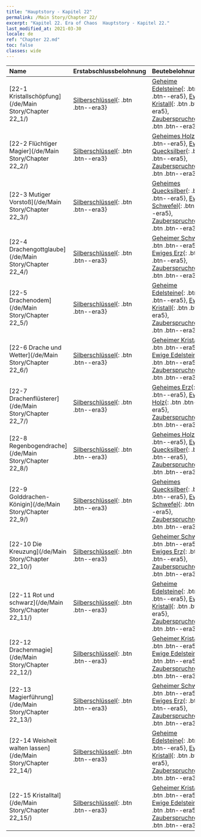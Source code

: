 ```yaml
---
title: "Hauptstory - Kapitel 22"
permalink: /Main Story/Chapter 22/
excerpt: "Kapitel 22. Era of Chaos  Hauptstory - Kapitel 22."
last_modified_at: 2021-03-30
locale: de
ref: "Chapter 22.md"
toc: false
classes: wide
---
```


  | Name |  Erstabschlussbelohnung | Beutebelohnung |
  |:------------|:------------|:------------| 
  | [22-1 Kristallschöpfung](/de/Main Story/Chapter 22_1/) | [Silberschlüssel](/de/Items/con_693/){: .btn .btn--era3} | [Geheime Edelsteine](/de/Items/mat_79/){: .btn .btn--era5}, [Ewiger Kristall](/de/Items/mat_73/){: .btn .btn--era5}, [Zauberspruchrollen](/de/Items/con_694/){: .btn .btn--era3} |
  | [22-2 Flüchtiger Magier](/de/Main Story/Chapter 22_2/) | [Silberschlüssel](/de/Items/con_693/){: .btn .btn--era3} | [Geheimes Holz](/de/Items/mat_76/){: .btn .btn--era5}, [Ewiges Quecksilber](/de/Items/mat_70/){: .btn .btn--era5}, [Zauberspruchrollen](/de/Items/con_694/){: .btn .btn--era3} |
  | [22-3 Mutiger Vorstoß](/de/Main Story/Chapter 22_3/) | [Silberschlüssel](/de/Items/con_693/){: .btn .btn--era3} | [Geheimes Quecksilber](/de/Items/mat_77/){: .btn .btn--era5}, [Ewiger Schwefel](/de/Items/mat_71/){: .btn .btn--era5}, [Zauberspruchrollen](/de/Items/con_694/){: .btn .btn--era3} |
  | [22-4 Drachengottglaube](/de/Main Story/Chapter 22_4/) | [Silberschlüssel](/de/Items/con_693/){: .btn .btn--era3} | [Geheimer Schwefel](/de/Items/mat_78/){: .btn .btn--era5}, [Ewiges Erz](/de/Items/mat_68/){: .btn .btn--era5}, [Zauberspruchrollen](/de/Items/con_694/){: .btn .btn--era3} |
  | [22-5 Drachenodem](/de/Main Story/Chapter 22_5/) | [Silberschlüssel](/de/Items/con_693/){: .btn .btn--era3} | [Geheime Edelsteine](/de/Items/mat_79/){: .btn .btn--era5}, [Ewiger Kristall](/de/Items/mat_73/){: .btn .btn--era5}, [Zauberspruchrollen](/de/Items/con_694/){: .btn .btn--era3} |
  | [22-6 Drache und Wetter](/de/Main Story/Chapter 22_6/) | [Silberschlüssel](/de/Items/con_693/){: .btn .btn--era3} | [Geheimer Kristall](/de/Items/mat_80/){: .btn .btn--era5}, [Ewige Edelsteine](/de/Items/mat_72/){: .btn .btn--era5}, [Zauberspruchrollen](/de/Items/con_694/){: .btn .btn--era3} |
  | [22-7 Drachenflüsterer](/de/Main Story/Chapter 22_7/) | [Silberschlüssel](/de/Items/con_693/){: .btn .btn--era3} | [Geheimes Erz](/de/Items/mat_75/){: .btn .btn--era5}, [Ewiges Holz](/de/Items/mat_69/){: .btn .btn--era5}, [Zauberspruchrollen](/de/Items/con_694/){: .btn .btn--era3} |
  | [22-8 Regenbogendrache](/de/Main Story/Chapter 22_8/) | [Silberschlüssel](/de/Items/con_693/){: .btn .btn--era3} | [Geheimes Holz](/de/Items/mat_76/){: .btn .btn--era5}, [Ewiges Quecksilber](/de/Items/mat_70/){: .btn .btn--era5}, [Zauberspruchrollen](/de/Items/con_694/){: .btn .btn--era3} |
  | [22-9 Golddrachen-Königin](/de/Main Story/Chapter 22_9/) | [Silberschlüssel](/de/Items/con_693/){: .btn .btn--era3} | [Geheimes Quecksilber](/de/Items/mat_77/){: .btn .btn--era5}, [Ewiger Schwefel](/de/Items/mat_71/){: .btn .btn--era5}, [Zauberspruchrollen](/de/Items/con_694/){: .btn .btn--era3} |
  | [22-10 Die Kreuzung](/de/Main Story/Chapter 22_10/) | [Silberschlüssel](/de/Items/con_693/){: .btn .btn--era3} | [Geheimer Schwefel](/de/Items/mat_78/){: .btn .btn--era5}, [Ewiges Erz](/de/Items/mat_68/){: .btn .btn--era5}, [Zauberspruchrollen](/de/Items/con_694/){: .btn .btn--era3} |
  | [22-11 Rot und schwarz](/de/Main Story/Chapter 22_11/) | [Silberschlüssel](/de/Items/con_693/){: .btn .btn--era3} | [Geheime Edelsteine](/de/Items/mat_79/){: .btn .btn--era5}, [Ewiger Kristall](/de/Items/mat_73/){: .btn .btn--era5}, [Zauberspruchrollen](/de/Items/con_694/){: .btn .btn--era3} |
  | [22-12 Drachenmagie](/de/Main Story/Chapter 22_12/) | [Silberschlüssel](/de/Items/con_693/){: .btn .btn--era3} | [Geheimer Kristall](/de/Items/mat_80/){: .btn .btn--era5}, [Ewige Edelsteine](/de/Items/mat_72/){: .btn .btn--era5}, [Zauberspruchrollen](/de/Items/con_694/){: .btn .btn--era3} |
  | [22-13 Magierführung](/de/Main Story/Chapter 22_13/) | [Silberschlüssel](/de/Items/con_693/){: .btn .btn--era3} | [Geheimer Schwefel](/de/Items/mat_78/){: .btn .btn--era5}, [Ewiges Erz](/de/Items/mat_68/){: .btn .btn--era5}, [Zauberspruchrollen](/de/Items/con_694/){: .btn .btn--era3} |
  | [22-14 Weisheit walten lassen](/de/Main Story/Chapter 22_14/) | [Silberschlüssel](/de/Items/con_693/){: .btn .btn--era3} | [Geheime Edelsteine](/de/Items/mat_79/){: .btn .btn--era5}, [Ewiger Kristall](/de/Items/mat_73/){: .btn .btn--era5}, [Zauberspruchrollen](/de/Items/con_694/){: .btn .btn--era3} |
  | [22-15 Kristalltal](/de/Main Story/Chapter 22_15/) | [Silberschlüssel](/de/Items/con_693/){: .btn .btn--era3} | [Geheimer Kristall](/de/Items/mat_80/){: .btn .btn--era5}, [Ewige Edelsteine](/de/Items/mat_72/){: .btn .btn--era5}, [Zauberspruchrollen](/de/Items/con_694/){: .btn .btn--era3} |
